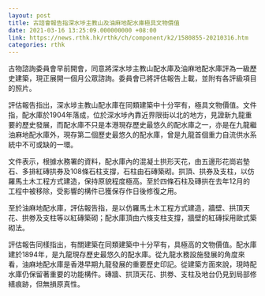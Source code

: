```yaml
---
layout: post
title: 古諮會報告指深水埗主教山及油麻地配水庫極具文物價值
date: 2021-03-16 13:25:09.000000000 +08:00
link: https://news.rthk.hk/rthk/ch/component/k2/1580855-20210316.htm
categories: rthk
---
```


古物諮詢委員會早前開會，同意將深水埗主教山配水庫及油麻地配水庫評為一級歷史建築，現正展開一個月公眾諮詢。委員會已將評估報告上載，並附有各評級項目的照片。

評估報告指出，深水埗主教山配水庫在同類建築中十分罕有，極具文物價值。文件指，配水庫於1904年落成，位於深水埗內靠近界限街以北的地方，見證新九龍重要的歷史發展，而配水庫不只是本港現存歷史最悠久的配水庫之一，亦是在九龍繼油麻地配水庫外，現存第二個歷史最悠久的配水庫，曾是九龍首個重力自流供水系統中不可或缺的一環。

文件表示，根據水務署的資料，配水庫內的混凝土拱形天花，由五邊形花崗岩墊石、多排紅磚拱券及108條石柱支撐，石柱由石磚築砌。拱頂、拱券及支柱，以仿羅馬土木工程方式建造，保持原貌程度極高。至於四條石柱及磚拱在去年12月的工程中被移除，受影響的構件已獲保存作日後修復之用。

至於油麻地配水庫，評估報告指，是以仿羅馬土木工程方式建造，牆壁、拱頂天花、拱劵及支柱等以紅磚築砌；配水庫頂由六條支柱支撐，牆壁的紅磚採用歐式築砌法。

評估報告同樣指出，有關建築在同類建築中十分罕有，具極高的文物價值。配水庫建於1894年，是九龍現存歷史最悠久的配水庫。從九龍水務設施發展的角度來看，油麻地配水庫是香港早期九龍發展的重要歷史印記。從建築方面來說，現時配水庫仍保留著重要的功能構件。磚牆、拱頂天花、拱劵、支柱及地台仍見到局部修繕痕跡，但無損原真性。
